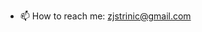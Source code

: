 - 📫 How to reach me: zjstrinic@gmail.com

<!---
ZJStrinic/ZJStrinic is a ✨ special ✨ repository because its `README.md` (this file) appears on your GitHub profile.
You can click the Preview link to take a look at your changes.
--->
